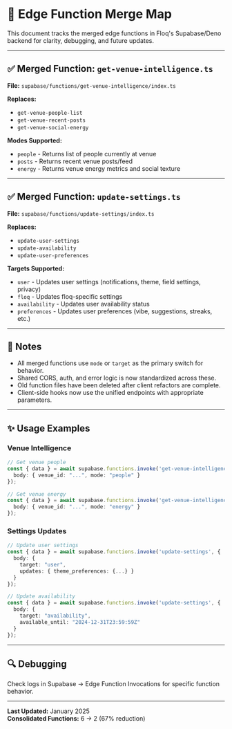 # 🧩 Edge Function Merge Map

This document tracks the merged edge functions in Floq's Supabase/Deno backend for clarity, debugging, and future updates.

---

## ✅ Merged Function: `get-venue-intelligence.ts`

**File:** `supabase/functions/get-venue-intelligence/index.ts`

**Replaces:**
- `get-venue-people-list`
- `get-venue-recent-posts`
- `get-venue-social-energy`

**Modes Supported:**
- `people` - Returns list of people currently at venue
- `posts` - Returns recent venue posts/feed
- `energy` - Returns venue energy metrics and social texture

---

## ✅ Merged Function: `update-settings.ts`

**File:** `supabase/functions/update-settings/index.ts`

**Replaces:**
- `update-user-settings`
- `update-availability`
- `update-user-preferences`

**Targets Supported:**
- `user` - Updates user settings (notifications, theme, field settings, privacy)
- `floq` - Updates floq-specific settings
- `availability` - Updates user availability status
- `preferences` - Updates user preferences (vibe, suggestions, streaks, etc.)

---

## 🧠 Notes

- All merged functions use `mode` or `target` as the primary switch for behavior.
- Shared CORS, auth, and error logic is now standardized across these.
- Old function files have been deleted after client refactors are complete.
- Client-side hooks now use the unified endpoints with appropriate parameters.

---

## ✨ Usage Examples

### Venue Intelligence
```ts
// Get venue people
const { data } = await supabase.functions.invoke('get-venue-intelligence', {
  body: { venue_id: "...", mode: "people" }
});

// Get venue energy
const { data } = await supabase.functions.invoke('get-venue-intelligence', {
  body: { venue_id: "...", mode: "energy" }
});
```

### Settings Updates
```ts
// Update user settings
const { data } = await supabase.functions.invoke('update-settings', {
  body: { 
    target: "user", 
    updates: { theme_preferences: {...} }
  }
});

// Update availability
const { data } = await supabase.functions.invoke('update-settings', {
  body: { 
    target: "availability", 
    available_until: "2024-12-31T23:59:59Z"
  }
});
```

---

## 🔍 Debugging

Check logs in Supabase → Edge Function Invocations for specific function behavior.

---

**Last Updated:** January 2025  
**Consolidated Functions:** 6 → 2 (67% reduction)